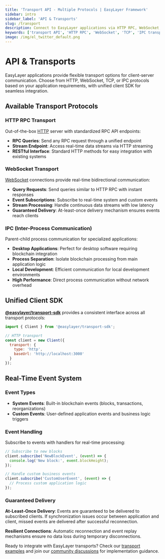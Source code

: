 ```yaml
---
title: 'Transport API - Multiple Protocols | EasyLayer Framework'
sidebar: intro
sidebar_label: 'API & Transports'
slug: /transport
description: Connect to EasyLayer applications via HTTP RPC, WebSocket, TCP, or IPC. Support for real-time events, multiple simultaneous transports, and unified transport-sdk client for seamless integration.
keywords: ['transport API', 'HTTP RPC', 'WebSocket', 'TCP', 'IPC transport', 'real-time events', 'transport-sdk', 'EasyLayer API', 'event streaming', 'client-server communication', 'desktop applications']
image: /img/el_twitter_default.png
---
```


# API & Transports

EasyLayer applications provide flexible transport options for client-server communication. Choose from HTTP, WebSocket, TCP, or IPC protocols based on your application requirements, with unified client SDK for seamless integration.

## Available Transport Protocols

### HTTP RPC Transport
Out-of-the-box [HTTP](https://developer.mozilla.org/en-US/docs/Web/HTTP) server with standardized RPC API endpoints:

- **RPC Queries**: Send any RPC request through a unified endpoint
- **Stream Endpoint**: Access real-time data streams via HTTP streaming
- **RESTful Interface**: Standard HTTP methods for easy integration with existing systems

### WebSocket Transport
[WebSocket](https://developer.mozilla.org/en-US/docs/Web/API/WebSockets_API) connections provide real-time bidirectional communication:

- **Query Requests**: Send queries similar to HTTP RPC with instant responses
- **Event Subscriptions**: Subscribe to real-time system and custom events
- **Stream Processing**: Handle continuous data streams with low latency
- **Guaranteed Delivery**: At-least-once delivery mechanism ensures events reach clients

### IPC (Inter-Process Communication)
Parent-child process communication for specialized applications:

- **Desktop Applications**: Perfect for desktop software requiring blockchain integration
- **Process Separation**: Isolate blockchain processing from main application logic
- **Local Development**: Efficient communication for local development environments
- **High Performance**: Direct process communication without network overhead

## Unified Client SDK

**[@easylayer/transport-sdk](https://www.npmjs.com/package/@easylayer/transport-sdk)** provides a consistent interface across all transport protocols:

```javascript
import { Client } from '@easylayer/transport-sdk';

// HTTP transport
const client = new Client({ 
  transport: {
    type: 'http',
    baseUrl: 'http://localhost:3000'
  }
});
```

## Real-Time Event System

### Event Types
- **System Events**: Built-in blockchain events (blocks, transactions, reorganizations)
- **Custom Events**: User-defined application events and business logic triggers

### Event Handling
Subscribe to events with handlers for real-time processing:

```javascript
// Subscribe to new blocks
client.subscribe('NewBlockEvent', (event) => {
  console.log('New block:', event.blockHeight);
});

// Handle custom business events
client.subscribe('CustomUserEvent', (event) => {
  // Process custom application logic
});
```

### Guaranteed Delivery
**At-Least-Once Delivery**: Events are guaranteed to be delivered to subscribed clients. If synchronization issues occur between application and client, missed events are delivered after successful reconnection.

**Resilient Connections**: Automatic reconnection and event replay mechanisms ensure no data loss during temporary disconnections.

Ready to integrate with EasyLayer transports? Check our [transport examples](https://easylayer.io/docs/examples) and join our [community discussions](https://github.com/EasyLayer/core/discussions) for implementation guidance.